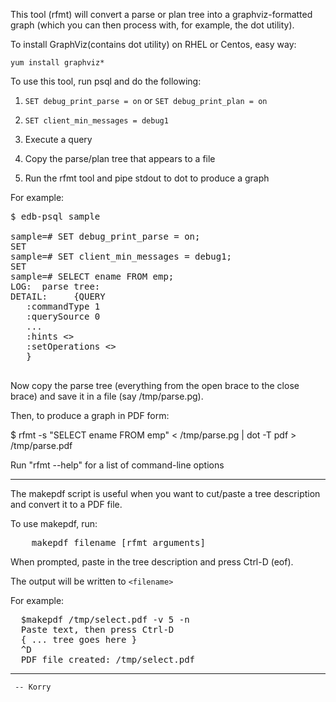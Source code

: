 This tool (rfmt) will convert a parse or plan tree into a graphviz-formatted
graph (which you can then process with, for example, the dot utility).

To install GraphViz(contains dot utility) on RHEL or Centos, easy way:

    yum install graphviz*

To use this tool, run psql and do the following:

  1) `SET debug_print_parse = on`
      or
     `SET debug_print_plan = on`

  2) `SET client_min_messages = debug1`

  3) Execute a query 

  4) Copy the parse/plan tree that appears to a file

  5) Run the rfmt tool and pipe stdout to dot to produce a graph

For example:
<pre>
$ edb-psql sample

sample=# SET debug_print_parse = on;
SET                                 
sample=# SET client_min_messages = debug1;
SET                                                 
sample=# SELECT ename FROM emp;
LOG:  parse tree:
DETAIL:     {QUERY 
   :commandType 1  
   :querySource 0  
   ...
   :hints <>
   :setOperations <>
   }

</pre>

Now copy the parse tree (everything from the open brace to the close brace)
and save it in a file (say /tmp/parse.pg).

Then, to produce a graph in PDF form:

$ rfmt -s "SELECT ename FROM emp" < /tmp/parse.pg | dot -T pdf > /tmp/parse.pdf

Run "rfmt --help" for a list of command-line options

--------------------------------------------------------------------------------
The makepdf script is useful when you want to cut/paste a tree description 
and convert it to a PDF file.

To use makepdf, run:
<pre>
	makepdf filename [rfmt_arguments]
</pre>
When prompted, paste in the tree description and press Ctrl-D (eof).

The output will be written to `<filename>`

For example:
<pre>
  $makepdf /tmp/select.pdf -v 5 -n
  Paste text, then press Ctrl-D
  { ... tree goes here }
  ^D
  PDF file created: /tmp/select.pdf
</pre>
--------------------------------------------------------------------------------

     -- Korry

